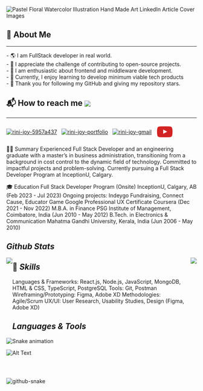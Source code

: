 ![Pastel Floral Watercolor Illustration Hand Made Art LinkedIn Article Cover Images](https://github.com/RiniJ7/RiniJ7/assets/125235432/d47b2bb8-23d7-4abf-9225-dabb07dac20a)


## 💬 About Me
-----
<div style="display: flex; flex-wrap: wrap; align-items: flex-start;">
<!-- <img align="right" alt="GIF" src="https://github.com/yanliu1111/yanliu1111/blob/main/code.gif?raw=true" height="190" title="Do what you like, and do it best!"> 
<p align="left"> -->
- 🌎 I am FullStack developer in real world.<br>
- 💖 I appreciate the challenge of contributing to open-source projects. <br>
- 🚀 I am enthusiastic about frontend and middleware development.<br>
- 🐰 Currently, I enjoy learning to develop minimum viable tech products<br>
- 🤗 Thank you for following my GitHub and giving my repository stars. <br>
</p>
</div>

## 📬 How to reach me <img align="center" src="https://api.visitorbadge.io/api/visitors?path=RiniJ7&label=Visitor%20Badge&labelColor=%232ccce4&countColor=%23263759)](https://visitorbadge.io/status?path=RiniJ7" /></a>
-----
<p align="left">
  <a href="https://www.linkedin.com/in/rini-joy-5957a437/" target="_blank"><img align="center" src="https://raw.githubusercontent.com/rahuldkjain/github-profile-readme-generator/master/src/images/icons/Social/linked-in-alt.svg" alt="rini-joy-5957a437" height="40" width="40" /></a>&nbsp&nbsp
  <a href="https://rinijoy.com/" target="_blank" title="My Portfolio"><img align="center" src="https://icons8.com/icon/Meg71w7epZVz/portfolio" alt="rini-joy-portfolio" height="40" width="40" /></a>&nbsp&nbsp
  <a href="mailto:rinimani7@gmail.com" target="_blank" title="Gmail"><img align="center" src="https://icons8.com/icon/P7UIlhbpWzZm/gmail" alt="rini-joy-gmail" height="40" width="40" /></a>&nbsp&nbsp
  <a href="https://www.youtube.com/watch?v=W0G23J7AH_Y&list=PLAa7v3T-BgLMAaSi0zEofseecFV11WP1i&index=4" target="_blank" title="My Project Demo"><img align="center" src="https://github.com/burgyl/youtube-icon-link/blob/main/icon_128.png" alt="my-project-demo" height="45" />
</a>
</p>


👩‍💻 Summary
Experienced Full Stack Developer and an engineering graduate with a master’s in business administration, transitioning from a background in cost control to the dynamic field of technology. Committed to impactful projects and problem-solving. Currently pursuing a Full Stack Developer Program at InceptionU, Calgary.



🎓 Education
Full Stack Developer Program (Onsite)
InceptionU, Calgary, AB (Feb 2023 - Jul 2023)
Ongoing projects: Indeygo Fundraising, Connect Cause, Educator Game
Google Professional UX Certificate
Coursera (Dec 2021 - Nov 2022)
M.B.A. in Finance
PSG Institute of Management, Coimbatore, India (Jun 2010 - May 2012)
B.Tech. in Electronics & Communication
Mahatma Gandhi University, Kerala, India (Jun 2006 - May 2010)

*Github Stats*
-----
<a href="https://github.com/RiniJ7/github-readme-stats">
  <img height=200 align="left" src="https://github-readme-stats.vercel.app/api?username=RiniJ7&show_icons=true&theme=radical" />
</a>
<a href="https://github.com/RiniJ7/convoychat">
  <img height=200 align="right" src="https://github-readme-stats.vercel.app/api/top-langs?username=RiniJ7&layout=compact&langs_count=8&card_width=320&show_icons=true&theme=radical" />
</a>


🚀 *Skills*
-----
<p>Languages & Frameworks: React.js, Node.js, JavaScript, MongoDB, HTML & CSS, TypeScript, PostgreSQL
Tools: Git, Postman
Wireframing/Prototyping: Figma, Adobe XD
Methodologies: Agile/Scrum
UX/UI: User Research, Usability Studies, Design (Figma, Adobe XD)
</p>


*Languages & Tools*
-----



 
  ![Snake animation](https://github.com/eagrundy/eagrundy/blob/output/github-contribution-grid-snake.svg)

 
<div style="width: 75px; height: 75px; overflow: hidden;">
    <img src="https://media.giphy.com/media/USV0ym3bVWQJJmNu3N/giphy.gif" alt="Alt Text" style="max-width: 100%; height: auto;">
</div>


<picture>
  <source media="(prefers-color-scheme: dark)" srcset="github-snake-dark.svg" />
  <source media="(prefers-color-scheme: light)" srcset="github-snake.svg" />
  <img alt="github-snake" src="github-snake.svg" />
</picture>


